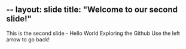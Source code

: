 --
layout: slide
title: "Welcome to our second slide!"
---
This is the second slide - Hello World
Exploring the Github 
Use the left arrow to go back!
